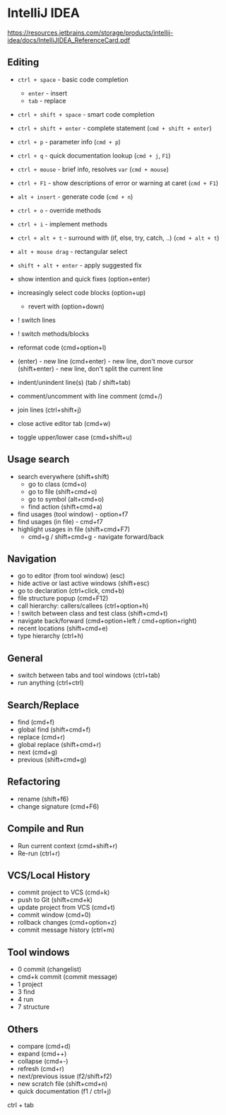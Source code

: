 # IntelliJ IDEA

https://resources.jetbrains.com/storage/products/intellij-idea/docs/IntelliJIDEA_ReferenceCard.pdf

## Editing
- `ctrl + space` - basic code completion
  - `enter` - insert
  - `tab` - replace
- `ctrl + shift + space` - smart code completion
- `ctrl + shift + enter` - complete statement (`cmd + shift + enter`)
- `ctrl + p` - parameter info (`cmd + p`)
- `ctrl + q` - quick documentation lookup (`cmd + j`, `F1`)
- `ctrl + mouse` - brief info, resolves `var` (`cmd + mouse`)
- `ctrl + F1` - show descriptions of error or warning at caret (`cmd + F1`)
- `alt + insert` - generate code (`cmd + n`)
- `ctrl + o` - override methods
- `ctrl + i` - implement methods
- `ctrl + alt + t` - surround with (if, else, try, catch, ..) (`cmd + alt + t`)
  

- `alt + mouse drag` - rectangular select
- `shift + alt + enter` - apply suggested fix

- show intention and quick fixes (option+enter)
- increasingly select code blocks (option+up)
    - revert with (option+down)
- ! switch lines
- ! switch methods/blocks
- reformat code (cmd+option+l)
- (enter) - new line
  (cmd+enter) - new line, don't move cursor
  (shift+enter) - new line, don't split the current line
- indent/unindent line(s) (tab / shift+tab)
- comment/uncomment with line comment (cmd+/)
- join lines (ctrl+shift+j)
- close active editor tab (cmd+w)
- toggle upper/lower case (cmd+shift+u)

## Usage search
- search everywhere (shift+shift)
    - go to class (cmd+o)
    - go to file (shift+cmd+o)
    - go to symbol (alt+cmd+o)
    - find action (shift+cmd+a)
- find usages (tool window) - option+f7
- find usages (in file) - cmd+f7
- highlight usages in file (shift+cmd+F7)
    - cmd+g / shift+cmd+g - navigate forward/back
    
## Navigation

- go to editor  (from tool window) (esc)  
- hide active or last active windows (shift+esc)
- go to declaration (ctrl+click, cmd+b)
- file structure popup (cmd+F12)
- call hierarchy: callers/callees (ctrl+option+h)
- ! switch between class and test  class (shift+cmd+t)
- navigate back/forward (cmd+option+left / cmd+option+right)
- recent locations (shift+cmd+e)
- type hierarchy (ctrl+h)

## General
- switch between tabs and tool windows (ctrl+tab)
- run anything (ctrl+ctrl)

## Search/Replace
- find (cmd+f)
- global find (shift+cmd+f)
- replace (cmd+r)  
- global replace (shift+cmd+r)
- next (cmd+g)
- previous (shift+cmd+g)

## Refactoring
- rename (shift+f6)
- change signature (cmd+F6)

## Compile and Run
- Run current context (cmd+shift+r)
- Re-run (ctrl+r)

## VCS/Local History
- commit project to VCS (cmd+k)
- push to Git (shift+cmd+k)
- update project from VCS (cmd+t)
- commit window (cmd+0)
- rollback changes (cmd+option+z)
- commit message history (ctrl+m)

## Tool windows
- 0 commit (changelist)
- cmd+k commit (commit message)   
- 1 project
- 3 find
- 4 run  
- 7 structure

## Others
- compare (cmd+d)
- expand (cmd++)
- collapse (cmd+-)
- refresh (cmd+r)
- next/previous issue (f2/shift+f2)
- new scratch file (shift+cmd+n)
- quick documentation (f1 / ctrl+j)

ctrl + tab